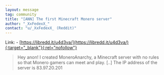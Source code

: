 ```yaml
---
layout: message
tag: community
title: "[ANN] The first Minecraft Monero server"
author: "_XxFedexX_"	
contact: "u/_XxFedexX_ (Reddit)"
---
```


Link: - [https://libredd.it/u4d3va/](https://libredd.it/u4d3va/){:target="_blank"}{:rel="nofollow"}

> Hey anon! I created MoneroAnarchy, a Minecraft server with no rules so that Monero gamers can meet and play. [..] The IP address of the server is 83.97.20.201
